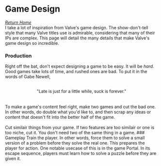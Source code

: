 # Game Design
*[Return Home](index.md)*<br>
I take a lot of inspiration from Valve's game design. The show-don't-tell style that many Valve titles use is admirable, considering that many of their IPs are complex. This page will detail the many details that make Valve's game design so incredible.
### Production
Right off the bat, don't expect designing a game to be easy. It will be *hard*. Good games take lots of time, and rushed ones are bad. To put it in the words of Gabe Newell,
<br>
<br>
<center>"Late is just for a little while, suck is forever."</center>
<br>
<br>
To make a game's content feel right, make two games and cut the bad one. In other words, do double what you'd like to, and then scrap any ideas or content that doesn't fit into the better half of the game.
<br>
<br>
Cut similair things from your game. If two features are too similair or one is too niche, cut it. You don't need two of the same thing in a game.
### Gameplay
Train the player. In other words, force them to solve a small version of a problem before they solve the real one. This prepares the player for action. One notable usecase of this is in the game Portal. In its escape sequence, players must learn how to solve a puzzle before they are given it.
<br>
<br>

